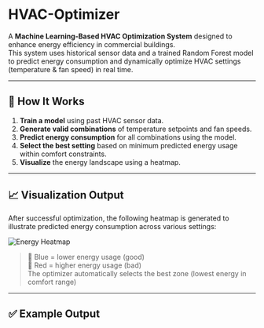 # HVAC-Optimizer

A **Machine Learning-Based HVAC Optimization System** designed to enhance energy efficiency in commercial buildings.  
This system uses historical sensor data and a trained Random Forest model to predict energy consumption and dynamically optimize HVAC settings (temperature & fan speed) in real time.

---

## 🧠 How It Works

1. **Train a model** using past HVAC sensor data.
2. **Generate valid combinations** of temperature setpoints and fan speeds.
3. **Predict energy consumption** for all combinations using the model.
4. **Select the best setting** based on minimum predicted energy usage within comfort constraints.
5. **Visualize** the energy landscape using a heatmap.

---

## 📈 Visualization Output

After successful optimization, the following heatmap is generated to illustrate predicted energy consumption across various settings:

![Energy Heatmap](images/hvac_optimization_heatmap.png)

> 🔵 Blue = lower energy usage (good)  
> 🔴 Red = higher energy usage (bad)  
> The optimizer automatically selects the best zone (lowest energy in comfort range)

---

## ✅ Example Output


